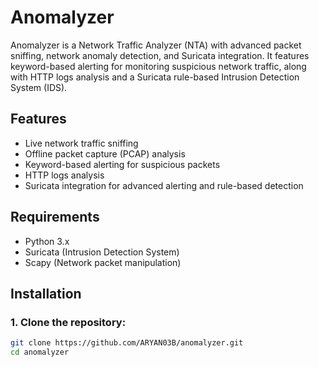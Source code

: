 # Anomalyzer

Anomalyzer is a Network Traffic Analyzer (NTA) with advanced packet sniffing, network anomaly detection, and Suricata integration. It features keyword-based alerting for monitoring suspicious network traffic, along with HTTP logs analysis and a Suricata rule-based Intrusion Detection System (IDS).

## Features
- Live network traffic sniffing
- Offline packet capture (PCAP) analysis
- Keyword-based alerting for suspicious packets
- HTTP logs analysis
- Suricata integration for advanced alerting and rule-based detection

## Requirements
- Python 3.x
- Suricata (Intrusion Detection System)
- Scapy (Network packet manipulation)

## Installation
### 1. Clone the repository:
```bash
git clone https://github.com/ARYAN03B/anomalyzer.git
cd anomalyzer
